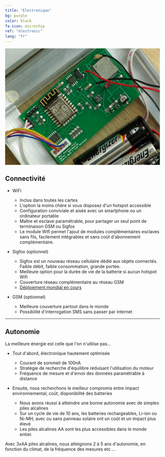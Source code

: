 ```yaml
---
title: "Electronique"
bg: purple
color: black
fa-icon: microchip
ref: "electronic"
lang: "fr"
---
```


![IMGP9367.jpg](img/IMGP9367.jpg)

## Connectivité

- WiFi
  * Inclus dans toutes les cartes
  * L'option la moins chère si vous disposez d'un hotspot accessible
  * Configuration conviviale et aisée avec un smartphone ou un ordinateur portable
  * Maître et esclave paramétrable, pour partager un seul point de terminaison GSM ou Sigfox
  * Le module Wifi permet l'ajout de modules complémentaires esclaves sans fils, facilement intégrables et sans coût d'abonnement complémentaire.


- Sigfox (optionnel)
  * Sigfox est un nouveau réseau cellulaire dédié aux objets connectés. Faible débit, faible consommation, grande portée.
  * Meilleure option pour la durée de vie de la batterie si aucun hotspot Wifi
  * Couverture réseau complémentaire au réseau GSM
  * [Déploiement mondial en cours](https://www.sigfox.com/en/coverage)

- GSM (optionnel)
  * Meilleure couverture partout dans le monde
  * Possibilité d'interrogation SMS sans passer par internet

-------------------------

## Autonomie

La meilleure énergie est celle que l'on n'utilise pas...

- Tout d'abord, électronique hautement optimisée
  * Courant de sommeil de 100nA
  * Stratégie de recherche d'équilibre réduisant l'utilisation du moteur
  * Fréquence de mesure et d'envoi des données paramétrable à distance

- Ensuite, nous recherchons le meilleur compromis entre impact environnemental, coût, disponibilité des batteries
  * Nous avons réussi à atteindre une bonne autonomie avec de simples piles alcalines
  * Sur un cycle de vie de 10 ans, les batteries rechargeables, Li-ion ou Ni-MH, avec ou sans panneau solaire ont un coût et un impact plus élevé
  * Les piles alcalines AA sont les plus accessibles dans le monde entier.
 
Avec 3xAA piles alcalines, nous atteignons 2 à 5 ans d'autonomie, en fonction du climat, de la fréquence des mesures etc ...
